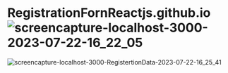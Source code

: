 # RegistrationFornReactjs.github.io![screencapture-localhost-3000-2023-07-22-16_22_05](https://github.com/Aniketdawane/RegistrationFornReactjs.github.io/assets/104992828/ba489434-1222-4372-ab51-c7f6f963db36)
![screencapture-localhost-3000-RegistertionData-2023-07-22-16_25_41](https://github.com/Aniketdawane/RegistrationFornReactjs.github.io/assets/104992828/52330eac-79c0-4a5f-b8a8-f4bbf7334323)
